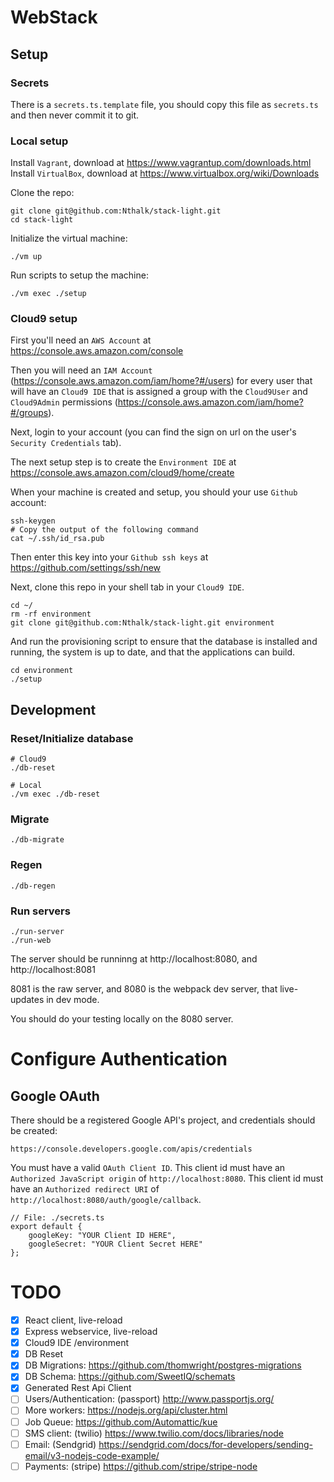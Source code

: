 # WebStack

## Setup

### Secrets

There is a `secrets.ts.template` file, you should copy this file as `secrets.ts` and then never
commit it to git.

### Local setup

Install `Vagrant`, download at https://www.vagrantup.com/downloads.html
Install `VirtualBox`, download at https://www.virtualbox.org/wiki/Downloads

Clone the repo:

    git clone git@github.com:Nthalk/stack-light.git
    cd stack-light

Initialize the virtual machine:

    ./vm up

Run scripts to setup the machine:

    ./vm exec ./setup

### Cloud9 setup

First you'll need an `AWS Account` at https://console.aws.amazon.com/console

Then you will need an `IAM Account` (https://console.aws.amazon.com/iam/home?#/users) for every user that will have an `Cloud9 IDE` that is assigned a group with the `Cloud9User` and `Cloud9Admin` permissions (https://console.aws.amazon.com/iam/home?#/groups).

Next, login to your account (you can find the sign on url on the user's `Security Credentials` tab).

The next setup step is to create the `Environment IDE` at https://console.aws.amazon.com/cloud9/home/create

When your machine is created and setup, you should your use `Github` account:

    ssh-keygen
    # Copy the output of the following command
    cat ~/.ssh/id_rsa.pub

Then enter this key into your `Github ssh keys` at https://github.com/settings/ssh/new

Next, clone this repo in your shell tab in your `Cloud9 IDE`.

    cd ~/
    rm -rf environment
    git clone git@github.com:Nthalk/stack-light.git environment

And run the provisioning script to ensure that the database is installed and running, the system is
up to date, and that the applications can build.

    cd environment
    ./setup

## Development

### Reset/Initialize database

    # Cloud9
    ./db-reset

    # Local
    ./vm exec ./db-reset

### Migrate

    ./db-migrate

### Regen

    ./db-regen

### Run servers

    ./run-server
    ./run-web

The server should be runninng at http://localhost:8080, and http://localhost:8081

8081 is the raw server, and 8080 is the webpack dev server, that live-updates in dev mode.

You should do your testing locally on the 8080 server.

# Configure Authentication

## Google OAuth

There should be a registered Google API's project, and credentials should be created:

    https://console.developers.google.com/apis/credentials

You must have a valid `OAuth Client ID`.
This client id must have an `Authorized JavaScript origin` of `http://localhost:8080`.
This client id must have an `Authorized redirect URI` of `http://localhost:8080/auth/google/callback`.

    // File: ./secrets.ts
    export default {
        googleKey: "YOUR Client ID HERE",
        googleSecret: "YOUR Client Secret HERE"
    };

# TODO

- [x] React client, live-reload
- [x] Express webservice, live-reload
- [x] Cloud9 IDE /environment
- [x] DB Reset
- [x] DB Migrations: https://github.com/thomwright/postgres-migrations
- [x] DB Schema: https://github.com/SweetIQ/schemats
- [x] Generated Rest Api Client
- [ ] Users/Authentication: (passport) http://www.passportjs.org/
- [ ] More workers: https://nodejs.org/api/cluster.html
- [ ] Job Queue: https://github.com/Automattic/kue
- [ ] SMS client: (twilio) https://www.twilio.com/docs/libraries/node
- [ ] Email: (Sendgrid) https://sendgrid.com/docs/for-developers/sending-email/v3-nodejs-code-example/
- [ ] Payments: (stripe) https://github.com/stripe/stripe-node
